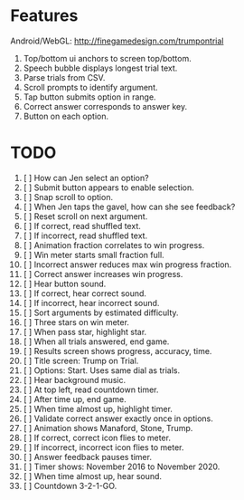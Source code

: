 # Features

Android/WebGL: <http://finegamedesign.com/trumpontrial>

1. Top/bottom ui anchors to screen top/bottom.
1. Speech bubble displays longest trial text.
1. Parse trials from CSV.
1. Scroll prompts to identify argument.
1. Tap button submits option in range.
1. Correct answer corresponds to answer key.
1. Button on each option.

# TODO

1. [ ] How can Jen select an option?
1. [ ] Submit button appears to enable selection.
1. [ ] Snap scroll to option.
1. [ ] When Jen taps the gavel, how can she see feedback?
1. [ ] Reset scroll on next argument.
1. [ ] If correct, read shuffled text.
1. [ ] If incorrect, read shuffled text.
1. [ ] Animation fraction correlates to win progress.
1. [ ] Win meter starts small fraction full.
1. [ ] Incorrect answer reduces max win progress fraction.
1. [ ] Correct answer increases win progress.
1. [ ] Hear button sound.
1. [ ] If correct, hear correct sound.
1. [ ] If incorrect, hear incorrect sound.
1. [ ] Sort arguments by estimated difficulty.
1. [ ] Three stars on win meter.
1. [ ] When pass star, highlight star.
1. [ ] When all trials answered, end game.
1. [ ] Results screen shows progress, accuracy, time.
1. [ ] Title screen: Trump on Trial.
1. [ ] Options: Start. Uses same dial as trials.
1. [ ] Hear background music.
1. [ ] At top left, read countdown timer.
1. [ ] After time up, end game.
1. [ ] When time almost up, highlight timer.
1. [ ] Validate correct answer exactly once in options.
1. [ ] Animation shows Manaford, Stone, Trump.
1. [ ] If correct, correct icon flies to meter.
1. [ ] If incorrect, incorrect icon flies to meter.
1. [ ] Answer feedback pauses timer.
1. [ ] Timer shows: November 2016 to November 2020.
1. [ ] When time almost up, hear sound.
1. [ ] Countdown 3-2-1-GO.
